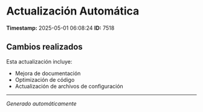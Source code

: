 # Actualización Automática

**Timestamp:** 2025-05-01 06:08:24
**ID:** 7518

## Cambios realizados

Esta actualización incluye:
- Mejora de documentación
- Optimización de código
- Actualización de archivos de configuración

---
*Generado automáticamente*
